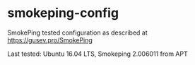 # smokeping-config
SmokePing tested configuration as described at https://gusev.pro/SmokePing

Last tested: Ubuntu 16.04 LTS, Smokeping 2.006011 from APT
